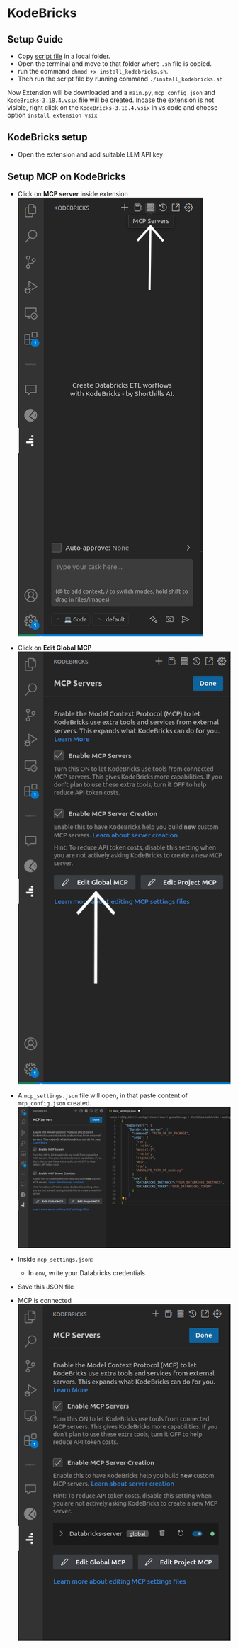 # KodeBricks

## Setup Guide

- Copy [script file](script_file/install_kodebricks.sh) in a local folder.
- Open the terminal and move to that folder where `.sh` file is copied.
- run the command `chmod +x install_kodebricks.sh`.
- Then run the script file by running command `./install_kodebricks.sh`

Now Extension will be downloaded and a `main.py`, `mcp_config.json` and `KodeBricks-3.18.4.vsix` file will be created.
Incase the extension is not visible, right click on the `KodeBricks-3.18.4.vsix` in vs code and choose option `install extension vsix`

## KodeBricks setup
- Open the extension and add suitable LLM API key

## Setup MCP on KodeBricks

- Click on **MCP server** inside extension  
![Screenshot](assets/reference_images/1.png)

- Click on **Edit Global MCP**  
![Screenshot](assets/reference_images/2.png)

- A `mcp_settings.json` file will open, in that paste content of `mcp_config.json` created.  
![Screenshot](assets/reference_images/3.png)

- Inside `mcp_settings.json`:
  - In `env`, write your Databricks credentials

- Save this JSON file

- MCP is connected  
![Screenshot](assets/reference_images/4.png)

